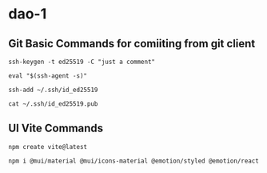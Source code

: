 # dao-1



## Git Basic Commands for comiiting from git client

```
ssh-keygen -t ed25519 -C "just a comment"

eval "$(ssh-agent -s)"

ssh-add ~/.ssh/id_ed25519

cat ~/.ssh/id_ed25519.pub
```


## UI Vite Commands
```
npm create vite@latest
```
```
npm i @mui/material @mui/icons-material @emotion/styled @emotion/react
```
